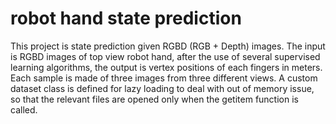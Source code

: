 # robot hand state prediction
This project is state prediction given RGBD (RGB + Depth) images. The input is RGBD images of top view robot hand, after the use of several supervised learning algorithms, the output is vertex positions of each fingers in meters.
Each sample is made of three images from three different views. A custom dataset class is defined for lazy loading to deal with out of memory issue, so that the relevant files are opened only when the getitem function is called.

